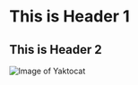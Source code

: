 # This is Header 1
## This is Header 2

![Image of Yaktocat](https://octodex.github.com/images/yaktocat.png)
